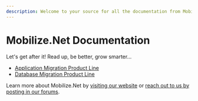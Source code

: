 ```yaml
---
description: Welcome to your source for all the documentation from Mobilize.Net.
---
```


# Mobilize.Net Documentation

Let's get after it! Read up, be better, grow smarter...

* [Application Migration Product Line](application-migration/application-migration-products-overview.md)
* [Database Migration Product Line](database-migration/database-migration.md)

Learn more about Mobilize.Net by [visiting our website](https://www.mobilize.net) or [reach out to us by posting in our forums](https://forums.mobilize.net).

